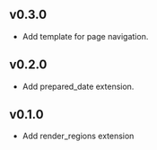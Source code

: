 ## v0.3.0

* Add template for page navigation.

## v0.2.0

* Add prepared_date extension.

## v0.1.0

* Add render_regions extension
